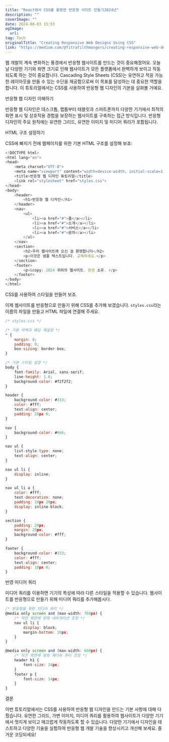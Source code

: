 ```yaml
---
title: "React에서 CSS를 활용한 반응형 사이트 만들기2024년"
description: ""
coverImage: ""
date: 2024-08-03 15:53
ogImage: 
  url: 
tag: Tech
originalTitle: "Creating Responsive Web Designs Using CSS"
link: "https://medium.com/@fitrafilthmongers/creating-responsive-web-designs-using-css-b9084f86f7c5"
---
```




웹 개발의 계속 변화하는 풍경에서 반응형 웹사이트를 만드는 것이 중요해졌어요. 오늘날 다양한 기기와 화면 크기로 인해 웹사이트가 모든 플랫폼에서 완벽하게 보이고 작동되도록 하는 것이 중요합니다. Cascading Style Sheets (CSS)는 유연하고 적응 가능한 레이아웃을 만들 수 있는 수단을 제공함으로써 이 목표를 달성하는 데 중요한 역할을 합니다. 이 튜토리얼에서는 CSS를 사용하여 반응형 웹 디자인의 기본을 살펴볼 거예요.

반응형 웹 디자인 이해하기

반응형 웹 디자인은 데스크톱, 랩톱부터 태블릿과 스마트폰까지 다양한 기기에서 최적의 화면 표시 및 상호작용 경험을 보장하는 웹사이트를 구축하는 접근 방식입니다. 반응형 디자인의 주요 원칙에는 유연한 그리드, 유연한 이미지 및 미디어 쿼리가 포함됩니다.

HTML 구조 설정하기

<div class="content-ad"></div>

CSS에 빠지기 전에 웹페이지를 위한 기본 HTML 구조를 설정해 보죠:

```js
<!DOCTYPE html>
<html lang="en">
<head>
    <meta charset="UTF-8">
    <meta name="viewport" content="width=device-width, initial-scale=1.0">
    <title>반응형 웹 디자인 튜토리얼</title>
    <link rel="stylesheet" href="styles.css">
</head>
<body>
    <header>
        <h1>반응형 웹 디자인</h1>
    </header>
    <nav>
        <ul>
            <li><a href="#">홈</a></li>
            <li><a href="#">소개</a></li>
            <li><a href="#">서비스</a></li>
            <li><a href="#">문의</a></li>
        </ul>
    </nav>
    <section>
        <h2>우리 웹사이트에 오신 걸 환영합니다</h2>
        <p>이것은 샘플 텍스트입니다. 교체하세요.</p>
    </section>
    <footer>
        <p>&copy; 2024 귀하의 웹사이트. 판권 소유. </p>
    </footer>
</body>
</html>
```

CSS를 사용하여 스타일을 만들어 보죠.

이제 웹사이트를 반응형으로 만들기 위해 CSS를 추가해 보겠습니다. `styles.css`라는 이름의 파일을 만들고 HTML 파일에 연결해 주세요.

<div class="content-ad"></div>

```js
/* styles.css */

/* 기본 여백과 패딩 재설정 */
* {
    margin: 0;
    padding: 0;
    box-sizing: border-box;
}

/* 기본 스타일 설정 */
body {
    font-family: Arial, sans-serif;
    line-height: 1.6;
    background-color: #f2f2f2;
}

header {
    background-color: #333;
    color: #fff;
    text-align: center;
    padding: 20px 0;
}

nav {
    background-color: #666;
}

nav ul {
    list-style-type: none;
    text-align: center;
}

nav ul li {
    display: inline;
}

nav ul li a {
    color: #fff;
    text-decoration: none;
    padding: 10px 20px;
    display: inline-block;
}

section {
    padding: 20px;
    margin: 20px;
    background-color: #fff;
}

footer {
    background-color: #333;
    color: #fff;
    text-align: center;
    padding: 10px 0;
}
```

반영 미디어 쿼리

미디어 쿼리를 이용하면 기기의 특성에 따라 다른 스타일을 적용할 수 있습니다. 웹사이트를 반응형으로 만들기 위해 미디어 쿼리를 추가해봅시다.

```js
/* 반응형을 위한 미디어 쿼리 */
@media only screen and (max-width: 768px) {
    /* 작은 화면에 맞춰 네비게이션 조정 */
    nav ul li {
        display: block;
        margin-bottom: 10px;
    }
}

@media only screen and (max-width: 600px) {
    /* 작은 화면에 맞춰 헤더와 푸터 조정 */
    header h1 {
        font-size: 24px;
    }
    footer p {
        font-size: 14px;
    }
}
```

<div class="content-ad"></div>

결론

이번 튜토리얼에서는 CSS를 사용하여 반응형 웹 디자인을 만드는 기본 사항에 대해 다뤘습니다. 유연한 그리드, 가변 이미지, 미디어 쿼리를 활용하여 웹사이트가 다양한 기기에서 멋지게 보이고 매끄럽게 작동하도록 할 수 있습니다. 다양한 기기에서 디자인을 테스트하고 다양한 기술을 실험하여 반응형 웹 개발 기술을 향상시키고 개선해 보세요. 즐거운 코딩되세요!

